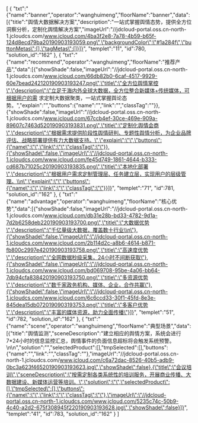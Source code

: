 [
	{
		"txt":"{\"name\":\"banner\",\"operator\":\"wanghuimeng\",\"floorName\":\"banner\",\"data\":[{\"title\":\"舆情大数据解决方案\",\"description\":\"一站式掌握舆情态势，提供全方位洞察分析，定制化舆情解决方案\",\"imageUrl\":\"//jdcloud-portal.oss.cn-north-1.jcloudcs.com/www.jcloud.com/4ba3f2e8-7a78-4b59-b65f-124d8ecd79ba20190903193059.png\",\"backgroundColor\":\"#1a284f\",\"buttonMetas\":[],\"tagMetas\":[]}]}",
		"templet":"11",
		"id":780,
		"solution_id":"162"
	},
	{
		"txt":"{\"name\":\"recommend\",\"operator\":\"wanghuimeng\",\"floorName\":\"推荐产品\",\"data\":[{\"showShade\":false,\"imageUrl\":\"//jdcloud-portal.oss.cn-north-1.jcloudcs.com/www.jcloud.com/66db82b0-6caf-4517-9929-60e7bead242120190903193247.png\",\"title\":\"全方位舆情掌控\",\"description\":\"立足于海内外全球大数据，全方位整合新媒体+传统媒体，可根据用户的需 求定制大数据聚类，一站式掌握舆论态势。\",\"explain\":\"\",\"buttons\":{\"name\":\"\",\"link\":\"\",\"classTag\":\"\"}},{\"showShade\":false,\"imageUrl\":\"//jdcloud-portal.oss.cn-north-1.jcloudcs.com/www.jcloud.com/67ccb4ef-30ce-469e-909a-89607c7463d520190903193831.png\",\"title\":\"定制化舆情会商\",\"description\":\"根据需求提供阶段性舆情研判、专题性舆情分析，为企业品牌评估、战略部署提供有力大数据支持。\",\"explain\":\"\",\"buttons\":{\"name\":\"\",\"link\":\"\",\"classTag\":\"\"}},{\"showShade\":false,\"imageUrl\":\"//jdcloud-portal.oss.cn-north-1.jcloudcs.com/www.jcloud.com/fe45d749-1861-4644-b333-cd687b71025c20190903193835.png\",\"title\":\"本地化部署\",\"description\":\"根据用户需求定制管理层、任务建立层，实现用户的层级管理。\\n\",\"explain\":\"\",\"buttons\":{\"name\":\"\",\"link\":\"\",\"classTag\":\"\"}}]}",
		"templet":"71",
		"id":781,
		"solution_id":"162"
	},
	{
		"txt":"{\"name\":\"advantage\",\"operator\":\"wanghuimeng\",\"floorName\":\"核心优势\",\"data\":[{\"showShade\":false,\"imageUrl\":\"//jdcloud-portal.oss.cn-north-1.jcloudcs.com/www.jcloud.com/db31e28b-bd33-4782-9d1a-7d2b6258deb220190903193700.png\",\"title\":\"大数据优势\",\"description\":\"千亿量级大数据，覆盖数十行业\\n\"},{\"showShade\":false,\"imageUrl\":\"//jdcloud-portal.oss.cn-north-1.jcloudcs.com/www.jcloud.com/2b114d2c-a8b6-4614-b871-fb800c2997e420190903193758.png\",\"title\":\"高速度优势\",\"description\":\"全网数据秒级采集，24小时不间断获取\"},{\"showShade\":false,\"imageUrl\":\"//jdcloud-portal.oss.cn-north-1.jcloudcs.com/www.jcloud.com/bd069708-95be-4a06-bb64-7db94cfa838420190903193750.png\",\"title\":\"多资源优势\",\"description\":\"数千家政务机构、媒体、企业，合作共赢\"},{\"showShade\":false,\"imageUrl\":\"//jdcloud-portal.oss.cn-north-1.jcloudcs.com/www.jcloud.com/6c6ccd33-30f1-45fd-8e3e-845dea15db0720190903193753.png\",\"title\":\"多客户优势\",\"description\":\"丰富的媒体资源，助力全面传播\"}]}",
		"templet":"51",
		"id":782,
		"solution_id":"162"
	},
	{
		"txt":"{\"name\":\"scene\",\"operator\":\"wanghuimeng\",\"floorName\":\"典型场景\",\"data\":[{\"title\":\"舆情监测\",\"sceneDescription\":\"建立相应的舆情方案，系统会进行7*24小时的信息监控汇总，舆情事件的负面信息超标将会触发系统预警。\\n\\n\",\"solution\":\"\",\"selectedProduct\":[],\"tmpSelected\":[],\"buttons\":{\"name\":\"\",\"link\":\"\",\"classTag\":\"\"},\"imageUrl\":\"//jdcloud-portal.oss.cn-north-1.jcloudcs.com/www.jcloud.com/c6a72dac-8526-40b5-adb9-0bc3a623f46520190903193623.jpg\",\"showShade\":false},{\"title\":\"会议培训\",\"sceneDescription\":\"按需定制各类系统性的培训服务，开展商业传播、大数据建设、新媒体运营等培训。\",\"solution\":\"\",\"selectedProduct\":[],\"tmpSelected\":[],\"buttons\":{\"name\":\"\",\"link\":\"\",\"classTag\":\"\"},\"imageUrl\":\"//jdcloud-portal.oss.cn-north-1.jcloudcs.com/www.jcloud.com/5235c74c-50b9-4c40-a2d2-675f308945f220190903193628.jpg\",\"showShade\":false}]}",
		"templet":"41",
		"id":783,
		"solution_id":"162"
	}
]